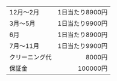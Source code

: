 |  |  |
| --- | ---: |
|12月～2月|1日当たり8900円|
|3月～5月|1日当たり9900円|
|6月|1日当たり8900円|
|7月～11月|1日当たり9900円|
| クリーニング代 | 8000円 |
| 保証金 |100000円|